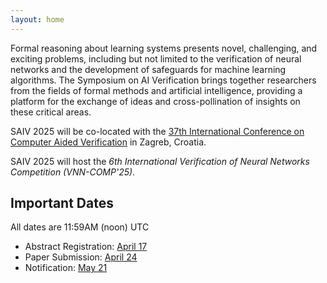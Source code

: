 ```yaml
---
layout: home
---
```


Formal reasoning about learning systems presents novel, challenging, and exciting problems, including but not limited to the verification of neural networks and the development of safeguards for machine learning algorithms. The Symposium on AI Verification brings together researchers from the fields of formal methods and artificial intelligence, providing a platform for the exchange of ideas and cross-pollination of insights on these critical areas.

SAIV 2025 will be co-located with the [37th International Conference on Computer Aided Verification](https://conferences.i-cav.org/2025/) in Zagreb, Croatia.

SAIV 2025 will host the *6th International Verification of Neural Networks Competition (VNN-COMP'25)*.

## Important Dates

All dates are 11:59AM (noon) UTC 

- Abstract Registration:  <a href="https://time.is/compare/1159_17_Apr_2025_in_UTC/local">April 17</a>
- Paper Submission: <a href="https://time.is/compare/1159_24_Apr_2025_in_UTC/local">April 24</a>
- Notification: <a href="https://time.is/compare/1159_21_May_2025_in_UTC/local">May 21</a>

